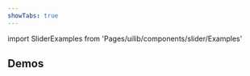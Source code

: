 ```yaml
---
showTabs: true
---
```


import SliderExamples from 'Pages/uilib/components/slider/Examples'

## Demos

<SliderExamples />
